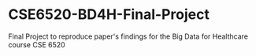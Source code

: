 # CSE6520-BD4H-Final-Project
Final Project to reproduce paper's findings for the Big Data for Healthcare course CSE 6520
